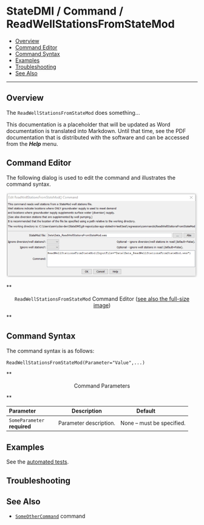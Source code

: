 # StateDMI / Command / ReadWellStationsFromStateMod #

* [Overview](#overview)
* [Command Editor](#command-editor)
* [Command Syntax](#command-syntax)
* [Examples](#examples)
* [Troubleshooting](#troubleshooting)
* [See Also](#see-also)

-------------------------

## Overview ##

The `ReadWellStationsFromStateMod` does something...

This documentation is a placeholder that will be updated as Word documentation is translated into Markdown.
Until that time, see the PDF documentation that is distributed with the software and can be accessed
from the ***Help*** menu.

## Command Editor ##

The following dialog is used to edit the command and illustrates the command syntax.

![ReadWellStationsFromStateMod](ReadWellStationsFromStateMod.png)

**<p style="text-align: center;">
`ReadWellStationsFromStateMod` Command Editor (<a href="../ReadWellStationsFromStateMod.png">see also the full-size image</a>)
</p>**

## Command Syntax ##

The command syntax is as follows:

```text
ReadWellStationsFromStateMod(Parameter="Value",...)
```
**<p style="text-align: center;">
Command Parameters
</p>**

| **Parameter**&nbsp;&nbsp;&nbsp;&nbsp;&nbsp;&nbsp;&nbsp;&nbsp;&nbsp;&nbsp;&nbsp;&nbsp; | **Description** | **Default**&nbsp;&nbsp;&nbsp;&nbsp;&nbsp;&nbsp;&nbsp;&nbsp;&nbsp;&nbsp; |
| --------------|-----------------|----------------- |
|`SomeParameter`<br>**required**|Parameter description.|None – must be specified.|

## Examples ##

See the [automated tests](https://github.com/OpenWaterFoundation/cdss-app-statedmi-main/tree/master/test/regression/commands/ReadWellStationsFromStateMod).

## Troubleshooting ##

## See Also ##

* [`SomeOtherCommand`](../SomeOtherCommand/SomeOtherCommand) command
